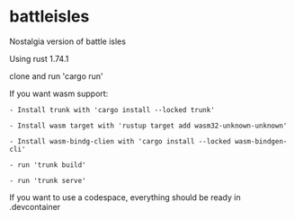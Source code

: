 # battleisles
Nostalgia version of battle isles 

Using rust 1.74.1

clone and run 'cargo run'

If you want wasm support:

    - Install trunk with 'cargo install --locked trunk'

    - Install wasm target with 'rustup target add wasm32-unknown-unknown' 
    
    - Install wasm-bindg-clien with 'cargo install --locked wasm-bindgen-cli'
    
    - run 'trunk build'
    
    - run 'trunk serve'

If you want to use a codespace, everything should be ready in .devcontainer


